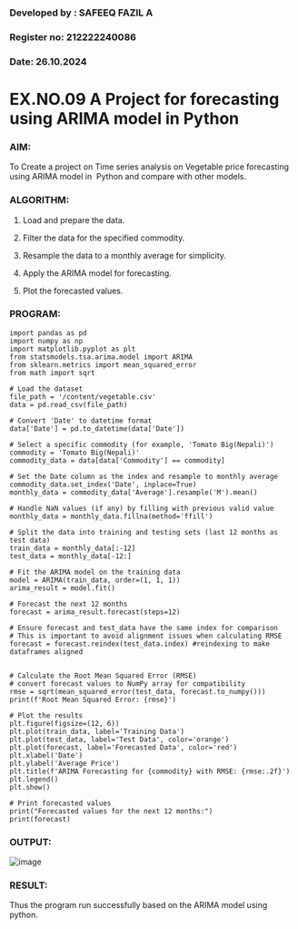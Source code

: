 ### Developed by : SAFEEQ FAZIL A
### Register no: 212222240086
### Date: 26.10.2024
# EX.NO.09        A Project for forecasting using ARIMA model in Python

 

### AIM:
To Create a project on Time series analysis on Vegetable price forecasting using ARIMA model in  Python and compare with other models.
### ALGORITHM:
1. Load and prepare the data.

2. Filter the data for the specified commodity.
 
3. Resample the data to a monthly average for simplicity.
 
4. Apply the ARIMA model for forecasting.
    
5. Plot the forecasted values.
   
### PROGRAM:

```
import pandas as pd
import numpy as np
import matplotlib.pyplot as plt
from statsmodels.tsa.arima.model import ARIMA
from sklearn.metrics import mean_squared_error
from math import sqrt

# Load the dataset
file_path = '/content/vegetable.csv'
data = pd.read_csv(file_path)

# Convert 'Date' to datetime format
data['Date'] = pd.to_datetime(data['Date'])

# Select a specific commodity (for example, 'Tomato Big(Nepali)')
commodity = 'Tomato Big(Nepali)'
commodity_data = data[data['Commodity'] == commodity]

# Set the Date column as the index and resample to monthly average
commodity_data.set_index('Date', inplace=True)
monthly_data = commodity_data['Average'].resample('M').mean()

# Handle NaN values (if any) by filling with previous valid value
monthly_data = monthly_data.fillna(method='ffill')  

# Split the data into training and testing sets (last 12 months as test data)
train_data = monthly_data[:-12]
test_data = monthly_data[-12:]

# Fit the ARIMA model on the training data
model = ARIMA(train_data, order=(1, 1, 1))
arima_result = model.fit()

# Forecast the next 12 months
forecast = arima_result.forecast(steps=12)

# Ensure forecast and test_data have the same index for comparison
# This is important to avoid alignment issues when calculating RMSE
forecast = forecast.reindex(test_data.index) #reindexing to make dataframes aligned


# Calculate the Root Mean Squared Error (RMSE)
# convert forecast values to NumPy array for compatibility
rmse = sqrt(mean_squared_error(test_data, forecast.to_numpy())) 
print(f'Root Mean Squared Error: {rmse}')

# Plot the results
plt.figure(figsize=(12, 6))
plt.plot(train_data, label='Training Data')
plt.plot(test_data, label='Test Data', color='orange')
plt.plot(forecast, label='Forecasted Data', color='red')  
plt.xlabel('Date')
plt.ylabel('Average Price')
plt.title(f'ARIMA Forecasting for {commodity} with RMSE: {rmse:.2f}')
plt.legend()
plt.show()

# Print forecasted values
print("Forecasted values for the next 12 months:")
print(forecast)

```

### OUTPUT:
![image](https://github.com/user-attachments/assets/b1020b31-011b-46b8-b645-75d38b3e7fa2)



### RESULT:
Thus the program run successfully based on the ARIMA model using python.
